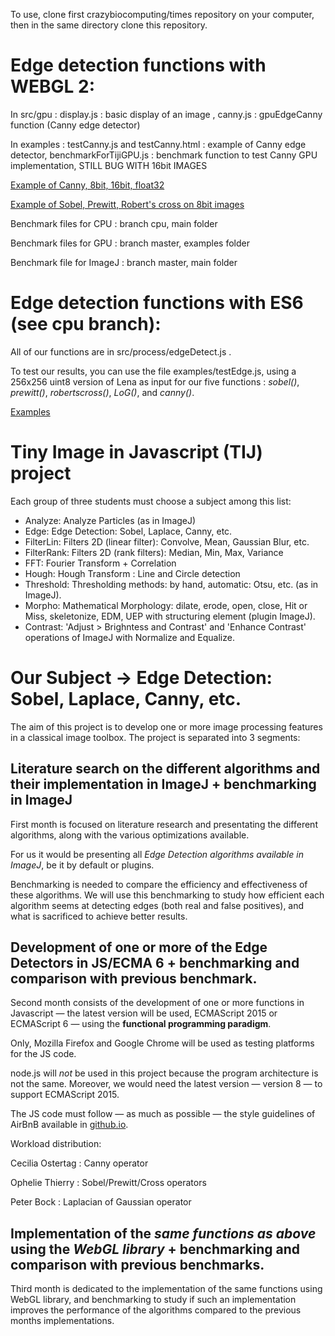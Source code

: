To use, clone first crazybiocomputing/times repository on your computer, then in the same directory clone this repository.

# Edge detection functions with WEBGL 2:
In src/gpu : display.js : basic display of an image , canny.js : gpuEdgeCanny function (Canny edge detector) 

In examples : testCanny.js and testCanny.html : example of Canny edge detector, benchmarkForTijiGPU.js : benchmark function to test Canny GPU implementation, STILL BUG WITH 16bit IMAGES


[Example of Canny, 8bit, 16bit, float32](https://rawgit.com/bockp/Edge-Detection-project/master/examples/testCanny.html)

[Example of Sobel, Prewitt, Robert's cross on 8bit images](https://rawgit.com/bockp/Edge-Detection-project/master/examples/testEdge.html)

Benchmark files for CPU : branch cpu, main folder

Benchmark files for GPU : branch master, examples folder

Benchmark file for ImageJ : branch master, main folder

# Edge detection functions with ES6 (see cpu branch):

All of our functions are in src/process/edgeDetect.js .

To test our results, you can use the file examples/testEdge.js, using a 256x256 uint8 version of Lena as input for our five functions : *sobel()*, *prewitt()*, *robertscross()*, *LoG()*, and *canny()*.

[Examples](https://rawgit.com/bockp/Edge-Detection-project/cpu/examples/testEdge.html)

# Tiny Image in Javascript (TIJ) project

Each group of three students must choose a subject among this list:

*  Analyze: Analyze Particles (as in ImageJ)
*  Edge: Edge Detection: Sobel, Laplace, Canny, etc.
*  FilterLin: Filters 2D (linear filter): Convolve, Mean, Gaussian Blur, etc.
*  FilterRank: Filters 2D (rank filters): Median, Min, Max, Variance
*  FFT: Fourier Transform + Correlation
*  Hough: Hough Transform : Line and Circle detection
*  Threshold: Thresholding methods: by hand, automatic: Otsu, etc. (as in ImageJ).
*  Morpho: Mathematical Morphology: dilate, erode, open, close, Hit or Miss, skeletonize, EDM, UEP with structuring element (plugin ImageJ).
*  Contrast: 'Adjust > Brighntess and Contrast' and 'Enhance Contrast' operations of ImageJ with Normalize and Equalize.


# Our Subject -> Edge Detection: Sobel, Laplace, Canny, etc.

The aim of this project is to develop one or more image processing features in a classical image toolbox.
The project is separated into 3 segments:

## Literature search on the different algorithms and their implementation in ImageJ + benchmarking in ImageJ

 First month is focused on literature research and presentating the different algorithms, along with the various optimizations available.

For us it would be presenting all *Edge Detection algorithms available in ImageJ*, be it by default or plugins.

Benchmarking is needed to compare the efficiency and effectiveness of these algorithms.
We will use this benchmarking to study how efficient each algorithm seems at detecting edges (both real and false positives), and what is sacrificed to achieve better results.

## Development of one or more of the Edge Detectors in JS/ECMA 6 + benchmarking and comparison with previous benchmark.

Second month consists of the development of one or more functions in Javascript — the latest version will be used, ECMAScript 2015 or ECMAScript 6 — using the **functional programming paradigm**.


Only, Mozilla Firefox and Google Chrome will be used as testing platforms for the JS code.

node.js will *not* be used in this project because the program architecture is not the same. Moreover, we would need the latest version — version 8 — to support ECMAScript 2015.


The JS code must follow — as much as possible — the style guidelines of AirBnB available in [github.io](https://github.com/airbnb/javascript).

Workload distribution:

Cecilia Ostertag : Canny operator

Ophelie Thierry  : Sobel/Prewitt/Cross operators

Peter Bock       : Laplacian of Gaussian operator

## Implementation of the *same functions as above* using the *WebGL library* + benchmarking and comparison with previous benchmarks.

Third month is dedicated to the implementation of the same functions using WebGL library, and benchmarking to study if such an implementation improves the performance of the algorithms compared to the previous months implementations.
